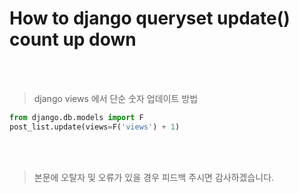 # How to django queryset update() count up down
<br><br>

> django views 에서 단순 숫자 업데이트 방법
```python
from django.db.models import F
post_list.update(views=F('views') + 1)
```

<br><br>

> 본문에 오탈자 및 오류가 있을 경우 피드백 주시면 감사하겠습니다.